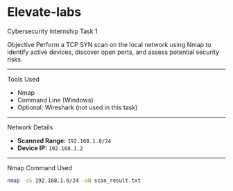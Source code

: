 # Elevate-labs
Cybersecurity Internship
Task 1

Objective
Perform a TCP SYN scan on the local network using Nmap to identify active devices, discover open ports, and assess potential security risks.

---

Tools Used
- Nmap
- Command Line (Windows)
- Optional: Wireshark (not used in this task)

---

Network Details

- **Scanned Range:** `192.168.1.0/24`
- **Device IP:** `192.168.1.2`

---

 Nmap Command Used

```bash
nmap -sS 192.168.1.0/24 -oN scan_result.txt
